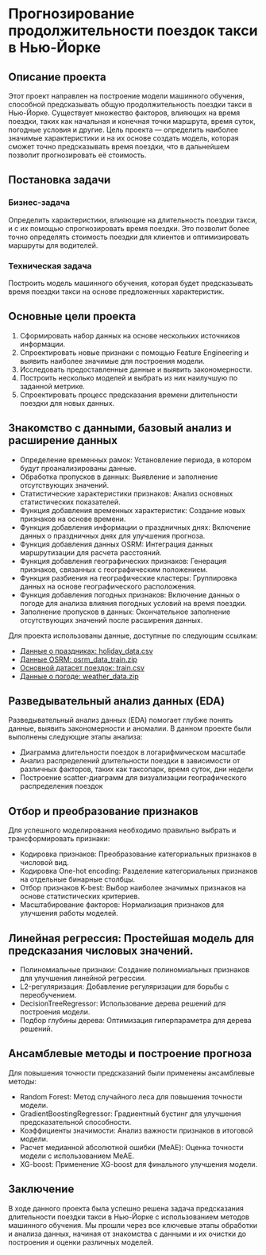 # Прогнозирование продолжительности поездок такси в Нью-Йорке

## Описание проекта

Этот проект направлен на построение модели машинного обучения, способной предсказывать общую продолжительность поездки такси в Нью-Йорке. Существует множество факторов, влияющих на время поездки, таких как начальная и конечная точки маршрута, время суток, погодные условия и другие. Цель проекта — определить наиболее значимые характеристики и на их основе создать модель, которая сможет точно предсказывать время поездки, что в дальнейшем позволит прогнозировать её стоимость.

## Постановка задачи

### Бизнес-задача

Определить характеристики, влияющие на длительность поездки такси, и с их помощью спрогнозировать время поездки. Это позволит более точно определять стоимость поездки для клиентов и оптимизировать маршруты для водителей.

### Техническая задача

Построить модель машинного обучения, которая будет предсказывать время поездки такси на основе предложенных характеристик.

## Основные цели проекта

1. Сформировать набор данных на основе нескольких источников информации.
2. Спроектировать новые признаки с помощью Feature Engineering и выявить наиболее значимые для построения модели.
3. Исследовать предоставленные данные и выявить закономерности.
4. Построить несколько моделей и выбрать из них наилучшую по заданной метрике.
5. Спроектировать процесс предсказания времени длительности поездки для новых данных.

## Знакомство с данными, базовый анализ и расширение данных


- Определение временных рамок: Установление периода, в котором будут проанализированы данные.
- Обработка пропусков в данных: Выявление и заполнение отсутствующих значений.
- Статистические характеристики признаков: Анализ основных статистических показателей.
- Функция добавления временных характеристик: Создание новых признаков на основе времени.
- Функция добавления информации о праздничных днях: Включение данных о праздничных днях для улучшения прогноза.
- Функция добавления данных OSRM: Интеграция данных маршрутизации для расчета расстояний.
- Функция добавления географических признаков: Генерация признаков, связанных с географическим положением.
- Функция разбиения на географические кластеры: Группировка данных на основе географического расположения.
- Функция добавления погодных признаков: Включение данных о погоде для анализа влияния погодных условий на время поездки.
- Заполнение пропусков в данных: Окончательное заполнение отсутствующих значений после расширения данных.

Для проекта использованы данные, доступные по следующим ссылкам:
  - [Данные о праздниках: holiday_data.csv](https://disk.yandex.ru/d/_SHOHx0EdylMUQ)
  - [Данные OSRM: osrm_data_train.zip](https://disk.yandex.ru/d/b-IWO_yLFfT2rw)
  - [Основной датасет поездок: train.csv](https://disk.yandex.ru/d/VLIkGFOuzLK-Ow)
  - [Данные о погоде: weather_data.zip](https://disk.yandex.ru/d/Pn70Dp-Ub0zLAg)

## Разведывательный анализ данных (EDA)
Разведывательный анализ данных (EDA) помогает глубже понять данные, выявить закономерности и аномалии. В данном проекте были выполнены следующие этапы анализа:

- Диаграмма длительности поездок в логарифмическом масштабе
- Анализ распределений длительности поездки в зависимости от различных факторов, таких как таксопарк, время суток, дни недели
- Построение scatter-диаграмм для визуализации географического распределения поездок

## Отбор и преобразование признаков

Для успешного моделирования необходимо правильно выбрать и трансформировать признаки:

- Кодировка признаков: Преобразование категориальных признаков в числовой вид.
- Кодировка One-hot encoding: Разделение категориальных признаков на отдельные бинарные столбцы.
- Отбор признаков K-best: Выбор наиболее значимых признаков на основе статистических критериев.
- Масштабирование факторов: Нормализация признаков для улучшения работы моделей.

## Линейная регрессия: Простейшая модель для предсказания числовых значений.
- Полиномиальные признаки: Создание полиномиальных признаков для улучшения линейной регрессии.
- L2-регуляризация: Добавление регуляризации для борьбы с переобучением.
- DecisionTreeRegressor: Использование дерева решений для построения модели.
- Подбор глубины дерева: Оптимизация гиперпараметра для дерева решений.

## Ансамблевые методы и построение прогноза
Для повышения точности предсказаний были применены ансамблевые методы:

- Random Forest: Метод случайного леса для повышения точности модели.
- GradientBoostingRegressor: Градиентный бустинг для улучшения предсказательной способности.
- Коэффициенты значимости: Анализ важности признаков в итоговой модели.
- Расчет медианной абсолютной ошибки (MeAE): Оценка точности модели с использованием MeAE.
- XG-boost: Применение XG-boost для финального улучшения модели.

## Заключение
В ходе данного проекта была успешно решена задача предсказания длительности поездки такси в Нью-Йорке с использованием методов машинного обучения. Мы прошли через все ключевые этапы обработки и анализа данных, начиная от знакомства с данными и их очистки до построения и оценки различных моделей.